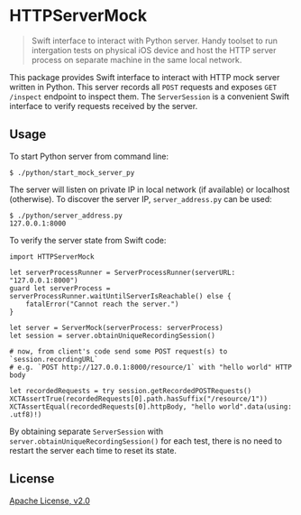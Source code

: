 # HTTPServerMock

> Swift interface to interact with Python server. Handy toolset to run intergation tests on physical iOS device and host the HTTP server process on separate machine in the same local network. 

This package provides Swift interface to interact with HTTP mock server written in Python. This server records all `POST` requests and exposes `GET /inspect` endpoint to inspect them. The `ServerSession` is a convenient Swift interface to verify requests received by the server. 

## Usage

To start Python server from command line:
```
$ ./python/start_mock_server_py
```

The server will listen on private IP in local network (if available) or localhost (otherwise). To discover the server IP, `server_address.py` can be used:
```
$ ./python/server_address.py
127.0.0.1:8000
```

To verify the server state from Swift code:
```
import HTTPServerMock

let serverProcessRunner = ServerProcessRunner(serverURL: "127.0.0.1:8000")
guard let serverProcess = serverProcessRunner.waitUntilServerIsReachable() else {
    fatalError("Cannot reach the server.")
}

let server = ServerMock(serverProcess: serverProcess)
let session = server.obtainUniqueRecordingSession()

# now, from client's code send some POST request(s) to `session.recordingURL`
# e.g. `POST http://127.0.0.1:8000/resource/1` with "hello world" HTTP body

let recordedRequests = try session.getRecordedPOSTRequests()
XCTAssertTrue(recordedRequests[0].path.hasSuffix("/resource/1"))
XCTAssertEqual(recordedRequests[0].httpBody, "hello world".data(using: .utf8)!)
```

By obtaining separate `ServerSession` with `server.obtainUniqueRecordingSession()` for each test, there is no need to restart the server each time to reset its state. 

## License

[Apache License, v2.0](../../LICENSE)
